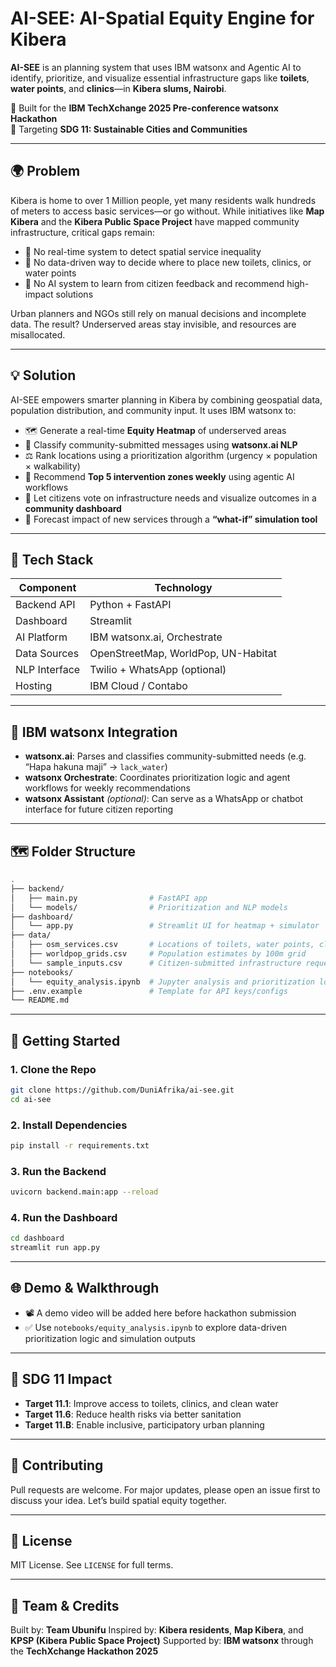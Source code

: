 # AI-SEE: AI-Spatial Equity Engine for Kibera

**AI-SEE** is an planning system that uses IBM watsonx and Agentic AI to identify, prioritize, and visualize essential infrastructure gaps like **toilets**, **water points**, and **clinics**—in **Kibera slums, Nairobi**.

🚀 Built for the **IBM TechXchange 2025 Pre-conference watsonx Hackathon**  
🎯 Targeting **SDG 11: Sustainable Cities and Communities**

---

## 🌍 Problem

Kibera is home to over 1 Million people, yet many residents walk hundreds of meters to access basic services—or go without. While initiatives like **Map Kibera** and the **Kibera Public Space Project** have mapped community infrastructure, critical gaps remain:

- 🚫 No real-time system to detect spatial service inequality
- 🚫 No data-driven way to decide where to place new toilets, clinics, or water points
- 🚫 No AI system to learn from citizen feedback and recommend high-impact solutions

Urban planners and NGOs still rely on manual decisions and incomplete data. The result? Underserved areas stay invisible, and resources are misallocated.

---

## 💡 Solution

AI-SEE empowers smarter planning in Kibera by combining geospatial data, population distribution, and community input. It uses IBM watsonx to:

- 🗺️ Generate a real-time **Equity Heatmap** of underserved areas
- 🧠 Classify community-submitted messages using **watsonx.ai NLP**
- ⚖️ Rank locations using a prioritization algorithm (urgency × population × walkability)
- 🤖 Recommend **Top 5 intervention zones weekly** using agentic AI workflows
- 👥 Let citizens vote on infrastructure needs and visualize outcomes in a **community dashboard**
- 🔮 Forecast impact of new services through a **“what-if” simulation tool**

---

## 🔧 Tech Stack

| Component        | Technology                          |
|------------------|-------------------------------------|
| Backend API      | Python + FastAPI                    |
| Dashboard        | Streamlit                           |
| AI Platform      | IBM watsonx.ai, Orchestrate         |
| Data Sources     | OpenStreetMap, WorldPop, UN-Habitat |
| NLP Interface    | Twilio + WhatsApp (optional)        |
| Hosting          | IBM Cloud / Contabo                 |

---

## 🧠 IBM watsonx Integration

- **watsonx.ai**: Parses and classifies community-submitted needs (e.g. “Hapa hakuna maji” → `lack_water`)
- **watsonx Orchestrate**: Coordinates prioritization logic and agent workflows for weekly recommendations
- **watsonx Assistant** *(optional)*: Can serve as a WhatsApp or chatbot interface for future citizen reporting

---

## 🗺️ Folder Structure

```bash
.
├── backend/
│   ├── main.py                # FastAPI app
│   └── models/                # Prioritization and NLP models
├── dashboard/
│   └── app.py                 # Streamlit UI for heatmap + simulator
├── data/
│   ├── osm_services.csv       # Locations of toilets, water points, clinics
│   ├── worldpop_grids.csv     # Population estimates by 100m grid
│   └── sample_inputs.csv      # Citizen-submitted infrastructure requests
├── notebooks/
│   └── equity_analysis.ipynb  # Jupyter analysis and prioritization logic
├── .env.example               # Template for API keys/configs
└── README.md
````

---

## 🧪 Getting Started

### 1. Clone the Repo

```bash
git clone https://github.com/DuniAfrika/ai-see.git
cd ai-see
```

### 2. Install Dependencies

```bash
pip install -r requirements.txt
```

### 3. Run the Backend

```bash
uvicorn backend.main:app --reload
```

### 4. Run the Dashboard

```bash
cd dashboard
streamlit run app.py
```

---

## 🌐 Demo & Walkthrough

* 📽️ A demo video will be added here before hackathon submission
* ✅ Use `notebooks/equity_analysis.ipynb` to explore data-driven prioritization logic and simulation outputs

---

## 🌱 SDG 11 Impact

* **Target 11.1**: Improve access to toilets, clinics, and clean water
* **Target 11.6**: Reduce health risks via better sanitation
* **Target 11.B**: Enable inclusive, participatory urban planning

---

## 🤝 Contributing

Pull requests are welcome. For major updates, please open an issue first to discuss your idea. Let’s build spatial equity together.

---

## 📄 License

MIT License. See `LICENSE` for full terms.

---

## 🏁 Team & Credits

Built by: **Team Ubunifu**
Inspired by: **Kibera residents**, **Map Kibera**, and **KPSP (Kibera Public Space Project)**
Supported by: **IBM watsonx** through the **TechXchange Hackathon 2025**
